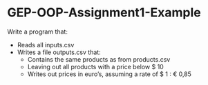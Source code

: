 # GEP-OOP-Assignment1-Example

Write a program that:
- Reads all inputs.csv
- Writes a file outputs.csv that:
  * Contains the same products as from products.csv
  * Leaving out all products with a price below $ 10
  * Writes out prices in euro’s, assuming a rate of $ 1 : € 0,85
